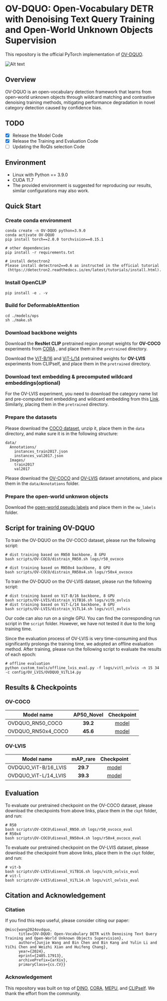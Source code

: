 # OV-DQUO: Open-Vocabulary DETR with Denoising Text Query Training and Open-World Unknown Objects Supervision
This repository is the official PyTorch implementation of [OV-DQUO](https://arxiv.org/abs/2405.17913). 


![Alt text](docs/method.png)
## Overview
OV-DQUO is an open-vocabulary detection framework that learns from open-world unknown objects through wildcard matching and contrastive denoising training methods, mitigating performance degradation in novel category detection caused by confidence bias.
## TODO
- [x] Release the Model Code
- [x] Release the Training and Evaluation Code
- [ ] Updating the RoQIs selection Code

## Environment
- Linux with Python == 3.9.0
- CUDA 11.7
- The provided environment is suggested for reproducing our results, similar configurations may also work.

## Quick Start

### Create conda environment
```
conda create -n OV-DQUO python=3.9.0
conda activate OV-DQUO
pip install torch==2.0.0 torchvision==0.15.1

# other dependencies
pip install -r requirements.txt

# install detectron2
Please install detectron2==0.6 as instructed in the official tutorial
 (https://detectron2.readthedocs.io/en/latest/tutorials/install.html). 
```
### Install OpenCLIP 
`pip install -e . -v`
### Build for DeformableAttention 
```
cd ./models/ops
sh ./make.sh
```
### Download backbone weights
Download the __ResNet CLIP__ pretrained region prompt weights for __OV-COCO__ experiments from [CORA](https://drive.google.com/drive/folders/17mi8O1YW6dl8TRkwectHRoC8xbK5sLMw) , and place them in the `pretrained` directory. 

Download the [ViT-B/16](https://drive.google.com/file/d/1-yfrMVaS4aN5uZSYCTalhJ_Pq3j_2aT4/view) and [ViT-L/14](https://drive.google.com/file/d/1_bQMw-R0tBgvFWAAJFi7RbAHN4-OYIz0/view) pretrained weights for __OV-LVIS__ experiments from CLIPself, and place them in the `pretrained` directory.
### Download text embedding & precomputed wildcard embeddings(optional)
For the OV-LVIS experiment, you need to download the category name list and pre-computed text embedding and wildcard embedding from this [Link](https://drive.google.com/drive/folders/1xtMPvWfhAc3udfskw4wLVZy3zR_KUvgQ?usp=sharing). Similarly, placing them in the `pretrained` directory. 
### Prepare the datasets
Please download the [COCO dataset](https://cocodataset.org/#download), unzip it, place them in the `data` directory, and make sure it is in the following structure:
```
data/
  Annotations/
    instances_train2017.json
    instances_val2017.json
  Images/
    train2017
    val2017
```
Please download the [OV-COCO](https://drive.google.com/drive/folders/1Jgkpoz_ILJRI4xRJydi7dQfFjwtAFbef?usp=sharing) and [OV-LVIS](https://drive.google.com/drive/folders/1ID3TqDzDMm8VBaY-pPS4WRjoio-rePpO?usp=sharing) dataset annotations, and place them in the `data/Annotations` folder.
### Prepare the open-world unknwon objects
<!-- Please download the [open-world pseudo labels](https://drive.google.com/drive/folders/1j-i6BkbsHvD_pNXVZRQ6fmAYOWnF4Ao4?usp=sharing), and place them in the `ow_labels` directory.  -->
Download the [open-world pseudo labels](https://drive.google.com/drive/folders/1j-i6BkbsHvD_pNXVZRQ6fmAYOWnF4Ao4?usp=sharing) and place them in the `ow_labels` folder.
## Script for training OV-DQUO
To train the OV-DQUO on the OV-COCO dataset, please run the following script:
``` 
# dist training based on RN50 backbone, 8 GPU
bash scripts/OV-COCO/distrain_RN50.sh logs/r50_ovcoco

# dist training based on RN50x4 backbone, 8 GPU
bash scripts/OV-COCO/distrain_RN50x4.sh logs/r50x4_ovcoco
```
To train the OV-DQUO on the OV-LVIS dataset, please run the following script:
``` 
# dist training based on ViT-B/16 backbone, 8 GPU
bash scripts/OV-LVIS/distrain_ViTB16.sh logs/vitb_ovlvis
# dist training based on ViT-L/14 backbone, 8 GPU
bash scripts/OV-LVIS/distrain_ViTL14.sh logs/vitl_ovlvis
```
Our code can also run on a single GPU. You can find the corresponding run script in the `script` folder. However, we have not tested it due to the long training time.

Since the evaluation process of OV-LVIS is very time-consuming and thus significantly prolongs the training time, we adopted an offline evaluation method. After training, please run the following script to evaluate the results of each epoch:
``` 
# offline evaluation
python custom_tools/offline_lvis_eval.py -f logs/vitl_ovlvis -n 15 34 -c config/OV_LVIS/OVDQUO_ViTL14.py
```
## Results & Checkpoints  
### OV-COCO
| Model name    | __AP50_Novel__  |  Checkpoint |
| ------------  | :------------:  | :------------: |
| OVDQUO_RN50_COCO   | __39.2__ | [model](https://drive.google.com/file/d/17Nlo0V4jrJz0bNvivfFXcOcaYZq-Up3x/view?usp=sharing)  |
| OVDQUO_RN50x4_COCO | __45.6__ |  [model](https://drive.google.com/file/d/1bDxIj1spUmqrMRNHGzK5TZd9uhL9T1KG/view?usp=sharing) |

### OV-LVIS
| Model name    | mAP_rare     | Checkpoint |
| ------------  | :------------: | :------------: |
| OVDQUO_ViT-B/16_LVIS | __29.7__ | [model](https://drive.google.com/file/d/15bVUiHP14ChzLGzU3DA_4J7O1vaox51a/view?usp=sharing) |   
| OVDQUO_ViT-L/14_LVIS | __39.3__ | [model](https://drive.google.com/file/d/1yQfWsoW9meZtKWhs2e9S9EPwi8lxqJei/view?usp=sharing) |   
## Evaluation
To evaluate our pretrained checkpoint on the OV-COCO dataset, please download the checkpoints from above links, place them in the `ckpt` folder, and run:
```
# R50
bash scripts\OV-COCO\diseval_RN50.sh logs/r50_ovcoco_eval
# R50x4
bash scripts\OV-COCO\diseval_RN50x4.sh logs/r50x4_ovcoco_eval
```
To evaluate our pretrained checkpoint on the OV-LVIS dataset, please download the checkpoint from above links, place them in the `ckpt` folder, and run:
```
# vit-b
bash scripts\OV-LVIS\diseval_ViTB16.sh logs/vitb_ovlvis_eval
# vit-l
bash scripts\OV-LVIS\diseval_ViTL14.sh logs/vitl_ovlvis_eval
```
## Citation and Acknowledgement

### Citation

If you find this repo useful, please consider citing our paper:
```
@misc{wang2024ovdquo,
      title={OV-DQUO: Open-Vocabulary DETR with Denoising Text Query Training and Open-World Unknown Objects Supervision}, 
      author={Junjie Wang and Bin Chen and Bin Kang and Yulin Li and YiChi Chen and Weizhi Xian and Huifeng Chang},
      year={2024},
      eprint={2405.17913},
      archivePrefix={arXiv},
      primaryClass={cs.CV}}
```
### Acknowledgement

This repository was built on top of [DINO](https://github.com/IDEA-Research/DINO), [CORA](https://github.com/tgxs002/CORA/tree/master), [MEPU](https://github.com/frh23333/mepu-owod), and [CLIPself](https://github.com/wusize/CLIPSelf/). We thank the effort from the community.